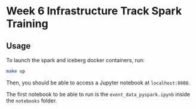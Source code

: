 # Week 6 Infrastructure Track Spark Training



## Usage

To launch the spark and iceberg docker containers, run:

```bash
make up
```

Then, you should be able to access a Jupyter notebook at `localhost:8888`.

The first notebook to be able to run is the `event_data_pyspark.ipynb` inside the `notebooks` folder.